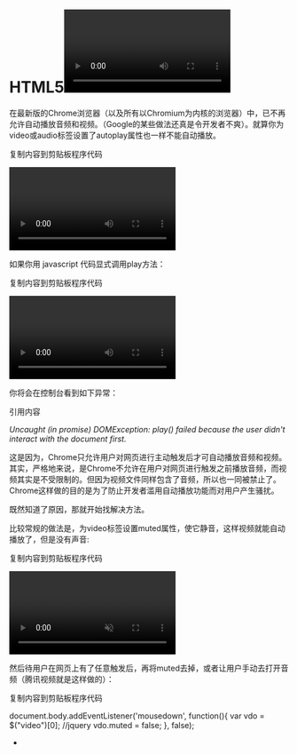 # **HTML5<video>报错Uncaught (in promise) DOMException解决方法[转]**

 

在最新版的Chrome浏览器（以及所有以Chromium为内核的浏览器）中，已不再允许自动播放音频和视频。（Google的某些做法还真是令开发者不爽）。就算你为video或audio标签设置了autoplay属性也一样不能自动播放。



复制内容到剪贴板程序代码

<video src="YOUR_VIDEO_URL" autoplay></video>


如果你用 javascript 代码显式调用play方法：



复制内容到剪贴板程序代码

<video></video><script type="text/javascript">    var vdo = $("video")[0]; //jquery    vdo.src = "YOUR_VIDEO_URL";    vdo.oncanplay = function(){        this.play();    };</script>


你将会在控制台看到如下异常：



引用内容

*Uncaught (in promise) DOMException: play() failed because the user didn't interact with the document first.*


这是因为，Chrome只允许用户对网页进行主动触发后才可自动播放音频和视频。其实，严格地来说，是Chrome不允许在用户对网页进行触发之前播放音频，而视频其实是不受限制的。但因为视频文件同样包含了音频，所以也一同被禁止了。Chrome这样做的目的是为了防止开发者滥用自动播放功能而对用户产生骚扰。

既然知道了原因，那就开始找解决方法。

比较常规的做法是，为video标签设置muted属性，使它静音，这样视频就能自动播放了，但是没有声音:



复制内容到剪贴板程序代码

<video src="YOUR_VIDEO_URL" autoplay muted></video>


然后待用户在网页上有了任意触发后，再将muted去掉，或者让用户手动去打开音频（腾讯视频就是这样做的）：



复制内容到剪贴板程序代码

document.body.addEventListener('mousedown', function(){
  var vdo = $("video")[0]; //jquery
  vdo.muted = false;
}, false); 




*